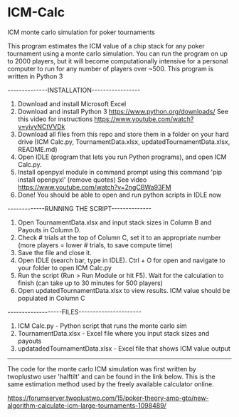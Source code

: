 # ICM-Calc
ICM monte carlo simulation for poker tournaments

This program estimates the ICM value of a chip stack for any poker tournament using a monte carlo simulation. 
You can run the program on up to 2000 players, but it will become computationally intensive for a 
personal computer to run for any number of players over ~500. 
This program is written in Python 3


--------------INSTALLATION-----------------
1. Download and install Microsoft Excel
2. Download and install Python 3 https://www.python.org/downloads/
   See this video for instructions https://www.youtube.com/watch?v=yivyNCtVVDk
3. Download all files from this repo and store them in a folder on your hard drive (ICM Calc.py, TournamentData.xlsx,
   updatedTournamentData.xlsx, README.md)
4. Open IDLE (program that lets you run Python programs), and open ICM Calc.py.
5. Install openpyxl module in command prompt using this command 'pip install openpyxl' (remove quotes)
     See video https://www.youtube.com/watch?v=2ngCBWa93FM
6. Done! You should be able to open and run python scripts in IDLE now


-------------RUNNING THE SCRIPT--------------
1. Open TournamentData.xlsx and input stack sizes in Column B and Payouts in Column D.
2. Check # trials at the top of Column C, set it to an appropriate number (more players = lower # trials, to save compute time)
3. Save the file and close it.
4. Open IDLE (search bar, type in IDLE). Ctrl + O for open and navigate to your folder to open ICM Calc.py
5. Run the script (Run > Run Module or hit F5). Wait for the calculation to finish (can take up to 30 minutes for 500 players)
6. Open updatedTournamentData.xlsx to view results. ICM value should be populated in Column C


-------------------FILES----------------------
1. ICM Calc.py - Python script that runs the monte carlo sim
2. TournamentData.xlsx - Excel file where you input stack sizes and payouts
3. updatadedTournamentData.xlsx - Excel file that shows ICM value output





*****************************************************************************************************************
The code for the monte carlo ICM simulation was first written by twoplustwo user 'halftilt' and can be found in 
the link below. This is the same estimation method used by the freely available calculator online. 

https://forumserver.twoplustwo.com/15/poker-theory-amp-gto/new-algorithm-calculate-icm-large-tournaments-1098489/
